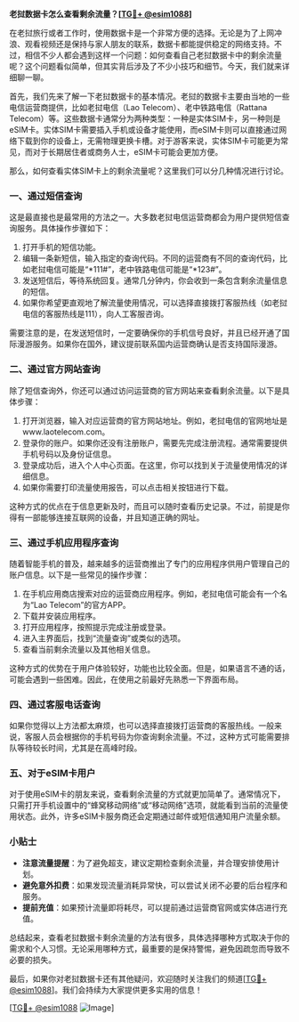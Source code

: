 **老挝数据卡怎么查看剩余流量？[[TG💪+ @esim1088](https://t.me/s/esim1088)]**

在老挝旅行或者工作时，使用数据卡是一个非常方便的选择。无论是为了上网冲浪、观看视频还是保持与家人朋友的联系，数据卡都能提供稳定的网络支持。不过，相信不少人都会遇到这样一个问题：如何查看自己老挝数据卡中的剩余流量呢？这个问题看似简单，但其实背后涉及了不少小技巧和细节。今天，我们就来详细聊一聊。

首先，我们先来了解一下老挝数据卡的基本情况。老挝的数据卡主要由当地的一些电信运营商提供，比如老挝电信（Lao Telecom）、老中铁路电信（Rattana Telecom）等。这些数据卡通常分为两种类型：一种是实体SIM卡，另一种则是eSIM卡。实体SIM卡需要插入手机或设备才能使用，而eSIM卡则可以直接通过网络下载到你的设备上，无需物理更换卡槽。对于游客来说，实体SIM卡可能更为常见，而对于长期居住者或商务人士，eSIM卡可能会更加方便。

那么，如何查看实体SIM卡上的剩余流量呢？这里我们可以分几种情况进行讨论。

### 一、通过短信查询

这是最直接也是最常用的方法之一。大多数老挝电信运营商都会为用户提供短信查询服务。具体操作步骤如下：

1. 打开手机的短信功能。
2. 编辑一条新短信，输入指定的查询代码。不同的运营商有不同的查询代码，比如老挝电信可能是“*111#”，老中铁路电信可能是“*123#”。
3. 发送短信后，等待系统回复。通常几分钟内，你会收到一条包含剩余流量信息的短信。
4. 如果你希望更直观地了解流量使用情况，可以选择直接拨打客服热线（如老挝电信的客服热线是111），向人工客服咨询。

需要注意的是，在发送短信时，一定要确保你的手机信号良好，并且已经开通了国际漫游服务。如果你在国外，建议提前联系国内运营商确认是否支持国际漫游。

### 二、通过官方网站查询

除了短信查询外，你还可以通过访问运营商的官方网站来查看剩余流量。以下是具体步骤：

1. 打开浏览器，输入对应运营商的官方网站地址。例如，老挝电信的官网地址是www.laotelecom.com。
2. 登录你的账户。如果你还没有注册账户，需要先完成注册流程。通常需要提供手机号码以及身份证信息。
3. 登录成功后，进入个人中心页面。在这里，你可以找到关于流量使用情况的详细信息。
4. 如果你需要打印流量使用报告，可以点击相关按钮进行下载。

这种方式的优点在于信息更新及时，而且可以随时查看历史记录。不过，前提是你得有一部能够连接互联网的设备，并且知道正确的网址。

### 三、通过手机应用程序查询

随着智能手机的普及，越来越多的运营商推出了专门的应用程序供用户管理自己的账户信息。以下是一些常见的操作步骤：

1. 在手机应用商店搜索对应的运营商应用程序。例如，老挝电信可能会有一个名为“Lao Telecom”的官方APP。
2. 下载并安装应用程序。
3. 打开应用程序，按照提示完成注册或登录。
4. 进入主界面后，找到“流量查询”或类似的选项。
5. 查看当前剩余流量以及其他相关信息。

这种方式的优势在于用户体验较好，功能也比较全面。但是，如果语言不通的话，可能会遇到一些困难。因此，在使用之前最好先熟悉一下界面布局。

### 四、通过客服电话查询

如果你觉得以上方法都太麻烦，也可以选择直接拨打运营商的客服热线。一般来说，客服人员会根据你的手机号码为你查询剩余流量。不过，这种方式可能需要排队等待较长时间，尤其是在高峰时段。

### 五、对于eSIM卡用户

对于使用eSIM卡的朋友来说，查看剩余流量的方式就更加简单了。通常情况下，只需打开手机设置中的“蜂窝移动网络”或“移动网络”选项，就能看到当前的流量使用状态。此外，许多eSIM卡服务商还会定期通过邮件或短信通知用户流量余额。

### 小贴士

- **注意流量提醒**：为了避免超支，建议定期检查剩余流量，并合理安排使用计划。
- **避免意外扣费**：如果发现流量消耗异常快，可以尝试关闭不必要的后台程序和服务。
- **提前充值**：如果预计流量即将耗尽，可以提前通过运营商官网或实体店进行充值。

总结起来，查看老挝数据卡剩余流量的方法有很多，具体选择哪种方式取决于你的需求和个人习惯。无论采用哪种方式，最重要的是保持警惕，避免因疏忽而导致不必要的损失。

最后，如果你对老挝数据卡还有其他疑问，欢迎随时关注我们的频道[[TG💪+ @esim1088](https://t.me/s/esim1088)]。我们会持续为大家提供更多实用的信息！

[[TG💪+ @esim1088](https://t.me/s/esim1088) ![Image](https://i.postimg.cc/4NQfJmqS/Snipaste-2025-05-13-00-14-12.png)]